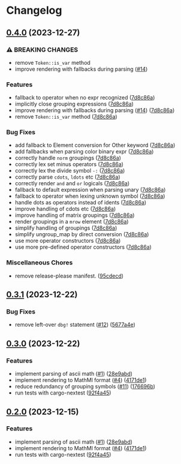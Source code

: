 # Changelog

## [0.4.0](https://github.com/nfejzic/mathemascii/compare/v0.3.1...v0.4.0) (2023-12-27)


### ⚠ BREAKING CHANGES

* remove `Token::is_var` method
* improve rendering with fallbacks during parsing ([#14](https://github.com/nfejzic/mathemascii/issues/14))

### Features

* fallback to operator when no expr recognized ([7d8c86a](https://github.com/nfejzic/mathemascii/commit/7d8c86acc63a2e8337f7108c6f6a5972719ff202))
* implicitly close grouping expressions ([7d8c86a](https://github.com/nfejzic/mathemascii/commit/7d8c86acc63a2e8337f7108c6f6a5972719ff202))
* improve rendering with fallbacks during parsing ([#14](https://github.com/nfejzic/mathemascii/issues/14)) ([7d8c86a](https://github.com/nfejzic/mathemascii/commit/7d8c86acc63a2e8337f7108c6f6a5972719ff202))
* remove `Token::is_var` method ([7d8c86a](https://github.com/nfejzic/mathemascii/commit/7d8c86acc63a2e8337f7108c6f6a5972719ff202))


### Bug Fixes

* add fallback to Element conversion for Other keyword ([7d8c86a](https://github.com/nfejzic/mathemascii/commit/7d8c86acc63a2e8337f7108c6f6a5972719ff202))
* add fallbacks when parsing color binary expr ([7d8c86a](https://github.com/nfejzic/mathemascii/commit/7d8c86acc63a2e8337f7108c6f6a5972719ff202))
* correctly handle `norm` groupings ([7d8c86a](https://github.com/nfejzic/mathemascii/commit/7d8c86acc63a2e8337f7108c6f6a5972719ff202))
* correctly lex set minus operators ([7d8c86a](https://github.com/nfejzic/mathemascii/commit/7d8c86acc63a2e8337f7108c6f6a5972719ff202))
* correctly lex the divide symbol `-:` ([7d8c86a](https://github.com/nfejzic/mathemascii/commit/7d8c86acc63a2e8337f7108c6f6a5972719ff202))
* correctly parse `cdots`, `ldots` etc ([7d8c86a](https://github.com/nfejzic/mathemascii/commit/7d8c86acc63a2e8337f7108c6f6a5972719ff202))
* correctly render `and` and `or` logicals ([7d8c86a](https://github.com/nfejzic/mathemascii/commit/7d8c86acc63a2e8337f7108c6f6a5972719ff202))
* fallback to default expression when parsing unary ([7d8c86a](https://github.com/nfejzic/mathemascii/commit/7d8c86acc63a2e8337f7108c6f6a5972719ff202))
* fallback to operator when lexing unknown symbol ([7d8c86a](https://github.com/nfejzic/mathemascii/commit/7d8c86acc63a2e8337f7108c6f6a5972719ff202))
* handle dots as operators instead of idents ([7d8c86a](https://github.com/nfejzic/mathemascii/commit/7d8c86acc63a2e8337f7108c6f6a5972719ff202))
* improve handling of cdots etc ([7d8c86a](https://github.com/nfejzic/mathemascii/commit/7d8c86acc63a2e8337f7108c6f6a5972719ff202))
* improve handling of matrix groupings ([7d8c86a](https://github.com/nfejzic/mathemascii/commit/7d8c86acc63a2e8337f7108c6f6a5972719ff202))
* render groupings in a `mrow` element ([7d8c86a](https://github.com/nfejzic/mathemascii/commit/7d8c86acc63a2e8337f7108c6f6a5972719ff202))
* simplify handling of groupings ([7d8c86a](https://github.com/nfejzic/mathemascii/commit/7d8c86acc63a2e8337f7108c6f6a5972719ff202))
* simplify ungroup_map by direct conversion ([7d8c86a](https://github.com/nfejzic/mathemascii/commit/7d8c86acc63a2e8337f7108c6f6a5972719ff202))
* use more operator constructors ([7d8c86a](https://github.com/nfejzic/mathemascii/commit/7d8c86acc63a2e8337f7108c6f6a5972719ff202))
* use more pre-defined operator constructors ([7d8c86a](https://github.com/nfejzic/mathemascii/commit/7d8c86acc63a2e8337f7108c6f6a5972719ff202))


### Miscellaneous Chores

* remove release-please manifest. ([95cdecd](https://github.com/nfejzic/mathemascii/commit/95cdecd59628a1304156d5bc09f5d353123db252))

## [0.3.1](https://github.com/nfejzic/mathemascii/compare/v0.3.0...v0.3.1) (2023-12-22)


### Bug Fixes

* remove left-over `dbg!` statement ([#12](https://github.com/nfejzic/mathemascii/issues/12)) ([5677a4e](https://github.com/nfejzic/mathemascii/commit/5677a4eb272cbdf0e327cba602214e58bbe71078))

## [0.3.0](https://github.com/nfejzic/mathemascii/compare/v0.2.0...v0.3.0) (2023-12-22)


### Features

* implement parsing of ascii math ([#1](https://github.com/nfejzic/mathemascii/issues/1)) ([28e9abd](https://github.com/nfejzic/mathemascii/commit/28e9abdb548060c496a83c9a5bec3723a3f3c5d4))
* implement rendering to MathMl format ([#4](https://github.com/nfejzic/mathemascii/issues/4)) ([4171de1](https://github.com/nfejzic/mathemascii/commit/4171de1ac6ea7c93537990bfca8c2ce13f7891d7))
* reduce redundancy of grouping symbols ([#11](https://github.com/nfejzic/mathemascii/issues/11)) ([176696b](https://github.com/nfejzic/mathemascii/commit/176696bd4f5a91951a373bdbf6cf0dba6cfdf2cc))
* run tests with cargo-nextest ([92f4a45](https://github.com/nfejzic/mathemascii/commit/92f4a45e07d149cf51b0eafcb04de7ee32eb5851))

## [0.2.0](https://github.com/nfejzic/mathemascii/compare/0.1.0...v0.2.0) (2023-12-15)


### Features

* implement parsing of ascii math ([#1](https://github.com/nfejzic/mathemascii/issues/1)) ([28e9abd](https://github.com/nfejzic/mathemascii/commit/28e9abdb548060c496a83c9a5bec3723a3f3c5d4))
* implement rendering to MathMl format ([#4](https://github.com/nfejzic/mathemascii/issues/4)) ([4171de1](https://github.com/nfejzic/mathemascii/commit/4171de1ac6ea7c93537990bfca8c2ce13f7891d7))
* run tests with cargo-nextest ([92f4a45](https://github.com/nfejzic/mathemascii/commit/92f4a45e07d149cf51b0eafcb04de7ee32eb5851))
